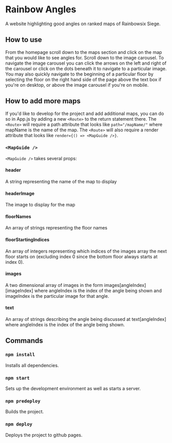 # Rainbow Angles

A website highlighting good angles on ranked maps of Rainbowsix Siege.

## How to use

From the homepage scroll down to the maps section and click on the map that you would like to see angles for.
Scroll down to the image carousel. To navigate the image carousel you can click the arrows on the left and right of the carousel or click on the dots beneath it to navigate
to a particular image. You may also quickly navigate to the beginning of a particular floor by selecting the floor on the right hand side of the page above the text box if
you're on desktop, or above the image carousel if you're on mobile.

## How to add more maps

If you'd like to develop for the project and add additional maps, you can do so in App.js by adding a new `<Route>` to the return statement there. The `<Route>` will require
a path attribute that looks like `path="/mapName/"` where mapName is the name of the map. The `<Route>` will also require a render attribute that looks like
`render={() => <MapGuide />}`.

### `<MapGuide />`

`<MapGuide />` takes several props:

#### header

A string representing the name of the map to display

#### headerImage

The image to display for the map

#### floorNames

An array of strings representing the floor names

#### floorStartingIndices

An array of integers representing which indices of the images array the next floor starts on (excluding index 0 since the bottom floor always starts at index 0).

#### images

A two dimensional array of images in the form images[angleIndex][imageIndex] where angleIndex is the index of the angle being shown and imageIndex is the particular
image for that angle.

#### text

An array of strings describing the angle being discussed at text[angleIndex] where angleIndex is the index of the angle being shown.

## Commands

### `npm install`

Installs all dependencies.

### `npm start`

Sets up the development environment as well as starts a server.

### `npm predeploy`

Builds the project.

### `npm deploy`

Deploys the project to github pages.
